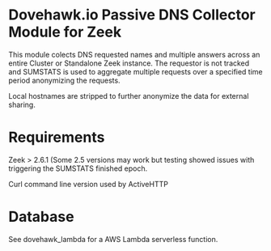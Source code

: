 # Dovehawk.io Passive DNS Collector Module for Zeek

This module colects DNS requested names and multiple answers across an entire Cluster or Standalone Zeek instance.  The requestor is not tracked and SUMSTATS is used to aggregate multiple requests over a specified time period anonymizing the requests.

Local hostnames are stripped to further anonymize the data for external sharing.

# Requirements

Zeek > 2.6.1 (Some 2.5 versions may work but testing showed issues with triggering the SUMSTATS finished epoch.

Curl command line version used by ActiveHTTP


# Database

See dovehawk_lambda for a AWS Lambda serverless function.

